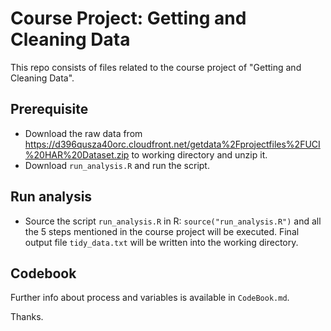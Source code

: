 Course Project: Getting and Cleaning Data
========================================
This repo consists of files related to the course project of "Getting and Cleaning Data". 

## Prerequisite
* Download the raw data from https://d396qusza40orc.cloudfront.net/getdata%2Fprojectfiles%2FUCI%20HAR%20Dataset.zip to working directory and unzip it.
* Download `run_analysis.R` and run the script.
    
## Run analysis     
* Source the script `run_analysis.R` in R: `source("run_analysis.R")` and all the 5 steps mentioned in the course project will be executed. Final output file `tidy_data.txt` will be written into the working directory.

## Codebook
Further info about process and variables is available in `CodeBook.md`.

Thanks.
